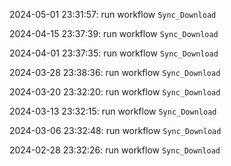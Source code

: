 2024-05-01 23:31:57: run workflow `Sync_Download` 

2024-04-15 23:37:39: run workflow `Sync_Download` 

2024-04-01 23:37:35: run workflow `Sync_Download` 

2024-03-28 23:38:36: run workflow `Sync_Download` 

2024-03-20 23:32:20: run workflow `Sync_Download` 

2024-03-13 23:32:15: run workflow `Sync_Download` 

2024-03-06 23:32:48: run workflow `Sync_Download` 

2024-02-28 23:32:26: run workflow `Sync_Download` 


